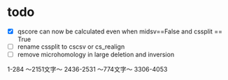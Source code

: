 # todo

- [x] qscore can now be calculated even when midsv==False and cssplit == True
- [ ] rename cssplit to cscsv or cs_realign
- [ ] remove microhomology in large deletion and inversion

1-284
～2151文字～
2436-2531
～774文字～
3306-4053
